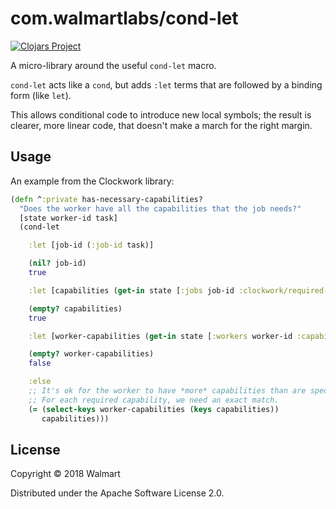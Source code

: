 # com.walmartlabs/cond-let

[![Clojars Project](https://img.shields.io/clojars/v/com.walmartlabs/cond-let.svg)](https://clojars.org/com.walmartlabs/cond-let)

A micro-library around the useful `cond-let` macro.

`cond-let` acts like a `cond`, but adds
`:let` terms that are followed by a binding form (like `let`).

This allows conditional code to introduce new local symbols; the result
is clearer, more linear code, that doesn't make a march for the
right margin.



## Usage

An example from the Clockwork library:

```clj
(defn ^:private has-necessary-capabilities?
  "Does the worker have all the capabilities that the job needs?"
  [state worker-id task]
  (cond-let

    :let [job-id (:job-id task)]

    (nil? job-id)
    true

    :let [capabilities (get-in state [:jobs job-id :clockwork/required-capabilities])]

    (empty? capabilities)
    true

    :let [worker-capabilities (get-in state [:workers worker-id :capabilities])]

    (empty? worker-capabilities)
    false

    :else
    ;; It's ok for the worker to have *more* capabilities than are specified.
    ;; For each required capability, we need an exact match.
    (= (select-keys worker-capabilities (keys capabilities))
       capabilities)))
```

## License

Copyright © 2018 Walmart

Distributed under the Apache Software License 2.0.
